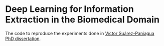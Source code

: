 # Deep Learning for Information Extraction in the Biomedical Domain
The code to reproduce the experiments done in [Víctor Suárez-Paniagua PhD dissertation](https://e-archivo.uc3m.es/bitstream/handle/10016/29049/tesis_victor_suarez_paniagua_2019.pdf).
